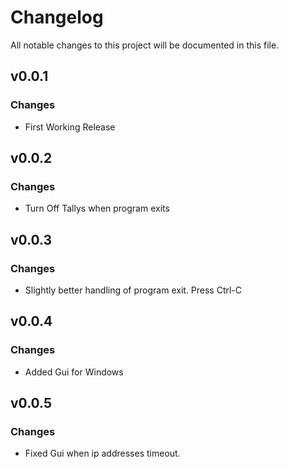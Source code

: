 # Changelog
All notable changes to this project will be documented in this file.

## v0.0.1
### Changes
 - First Working Release

## v0.0.2
### Changes
 - Turn Off Tallys when program exits

## v0.0.3
### Changes
 - Slightly better handling of program exit. Press Ctrl-C

## v0.0.4
### Changes
 - Added Gui for Windows

## v0.0.5
### Changes
 - Fixed Gui when ip addresses timeout.
